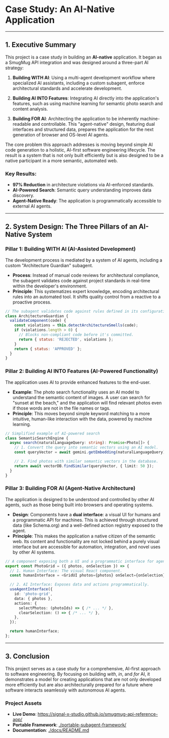 # Case Study: An AI-Native Application

---

## 1. Executive Summary

This project is a case study in building an **AI-native** application. It began as a SmugMug API integration and was designed around a three-part AI strategy:

1.  **Building WITH AI**: Using a multi-agent development workflow where specialized AI assistants, including a custom subagent, enforce architectural standards and accelerate development.

2.  **Building AI INTO Features**: Integrating AI directly into the application's features, such as using machine learning for semantic photo search and content analysis.

3.  **Building FOR AI**: Architecting the application to be inherently machine-readable and controllable. This "agent-native" design, featuring dual interfaces and structured data, prepares the application for the next generation of browser and OS-level AI agents.

The core problem this approach addresses is moving beyond simple AI code generation to a holistic, AI-first software engineering lifecycle. The result is a system that is not only built efficiently but is also designed to be a native participant in a more semantic, automated web.

### Key Results:
- **97% Reduction** in architecture violations via AI-enforced standards.
- **AI-Powered Search**: Semantic query understanding improves data discovery.
- **Agent-Native Ready**: The application is programmatically accessible to external AI agents.

---

## 2. System Design: The Three Pillars of an AI-Native System

### Pillar 1: Building WITH AI (AI-Assisted Development)

The development process is mediated by a system of AI agents, including a custom "Architecture Guardian" subagent.

-   **Process**: Instead of manual code reviews for architectural compliance, the subagent validates code against project standards in real-time within the developer's environment.
-   **Principle**: This systematizes expert knowledge, encoding architectural rules into an automated tool. It shifts quality control from a reactive to a proactive process.

```javascript
// The subagent validates code against rules defined in its configuration.
class ArchitectureGuardian {
  validateComponent(code) {
    const violations = this.detectArchitectureSmells(code);
    if (violations.length > 0) {
      // Blocks non-compliant code before it's committed.
      return { status: 'REJECTED', violations };
    }
    return { status: 'APPROVED' };
  }
}
```

### Pillar 2: Building AI INTO Features (AI-Powered Functionality)

The application uses AI to provide enhanced features to the end-user.

-   **Example**: The photo search functionality uses an AI model to understand the semantic content of images. A user can search for "sunset at the beach," and the application will find relevant photos even if those words are not in the file names or tags.
-   **Principle**: This moves beyond simple keyword matching to a more intuitive, human-like interaction with the data, powered by machine learning.

```typescript
// Simplified example of AI-powered search
class SemanticSearchEngine {
  async search(naturalLanguageQuery: string): Promise<Photo[]> {
    // 1. Convert the query into semantic vectors using an AI model.
    const queryVector = await gemini.getEmbedding(naturalLanguageQuery);

    // 2. Find photos with similar semantic vectors in the database.
    return await vectorDB.findSimilar(queryVector, { limit: 50 });
  }
}
```

### Pillar 3: Building FOR AI (Agent-Native Architecture)

The application is designed to be understood and controlled by other AI agents, such as those being built into browsers and operating systems.

-   **Design**: Components have a **dual interface**: a visual UI for humans and a programmatic API for machines. This is achieved through structured data (like Schema.org) and a well-defined action registry exposed to the agent.
-   **Principle**: This makes the application a native citizen of the semantic web. Its content and functionality are not locked behind a purely visual interface but are accessible for automation, integration, and novel uses by other AI systems.

```typescript
// A component exposing both a UI and a programmatic interface for agents.
export const PhotoGrid = ({ photos, onSelection }) => {
  // 1. Human Interface: The visual React component.
  const humanInterface = <GridUI photos={photos} onSelect={onSelection} />;

  // 2. AI Interface: Exposes data and actions programmatically.
  useAgentInterface({
    id: 'photo-grid',
    data: { photos },
    actions: {
      selectPhotos: (photoIds) => { /* ... */ },
      clearSelection: () => { /* ... */ },
    },
  });

  return humanInterface;
};
```

---

## 3. Conclusion

This project serves as a case study for a comprehensive, AI-first approach to software engineering. By focusing on building *with*, *in*, and *for* AI, it demonstrates a model for creating applications that are not only developed more efficiently but are also architecturally prepared for a future where software interacts seamlessly with autonomous AI agents.

### Project Assets
- **Live Demo**: https://signal-x-studio.github.io/smugmug-api-reference-app/
- **Portable Framework**: [./portable-subagent-framework/](./portable-subagent-framework/)
- **Documentation**: [./docs/README.md](./docs/README.md)
